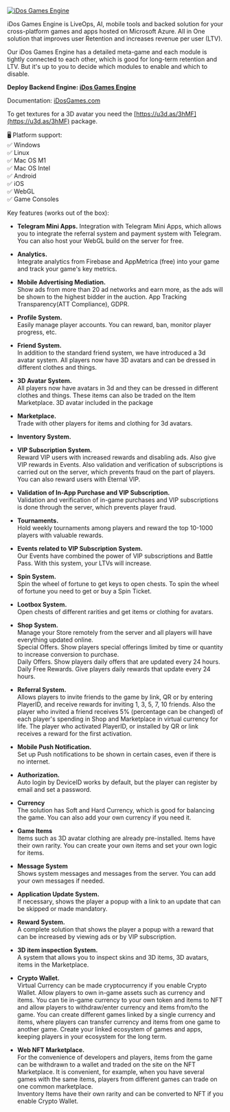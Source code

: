 [![iDos Games Engine](https://idosgames.com/wp-content/uploads/2024/08/1-min.png)](https://azuremarketplace.microsoft.com/en-us/marketplace/apps/idosgames.sdk)

iDos Games Engine is LiveOps, AI, mobile tools and backed solution for your cross-platform games and apps hosted on Microsoft Azure. All in One solution that improves user Retention and increases revenue per user (LTV).

Our iDos Games Engine has a detailed meta-game and each module is tightly connected to each other, which is good for long-term retention and LTV. But it's up to you to decide which modules to enable and which to disable.

**Deploy Backend Engine: [iDos Games Engine](https://azuremarketplace.microsoft.com/en-us/marketplace/apps/idosgames.sdk)**

Documentation: [iDosGames.com](https://idosgames.com/docs/developers/quick-start/ige-unity-sdk/)

To get textures for a 3D avatar you need the [https://u3d.as/3hMF](https://u3d.as/3hMF) package.

🖥️ Platform support:  
✅ Windows  
✅ Linux  
✅ Mac OS M1  
✅ Mac OS Intel  
✅ Android  
✅ iOS  
✅ WebGL  
✅ Game Consoles  

Key features (works out of the box):

- **Telegram Mini Apps.**
Integration with Telegram Mini Apps, which allows you to integrate the referral system and payment system with Telegram. You can also host your WebGL build on the server for free.

- **Analytics.**  
Integrate analytics from Firebase and AppMetrica (free) into your game and track your game's key metrics.

- **Mobile Advertising Mediation.**  
Show ads from more than 20 ad networks and earn more, as the ads will be shown to the highest bidder in the auction. App Tracking Transparency(ATT Compliance), GDPR.

- **Profile System.**  
Easily manage player accounts. You can reward, ban, monitor player progress, etc.

- **Friend System.**  
In addition to the standard friend system, we have introduced a 3d avatar system. All players now have 3D avatars and can be dressed in different clothes and things.

- **3D Avatar System.**  
All players now have avatars in 3d and they can be dressed in different clothes and things. These items can also be traded on the Item Marketplace. 3D avatar included in the package

- **Marketplace.**  
Trade with other players for items and clothing for 3d avatars.

- **Inventory System.**  

- **VIP Subscription System.**  
Reward VIP users with increased rewards and disabling ads. Also give VIP rewards in Events. Also validation and verification of subscriptions is carried out on the server, which prevents fraud on the part of players. You can also reward users with Eternal VIP.

- **Validation of In-App Purchase and VIP Subscription.**  
Validation and verification of in-game purchases and VIP subscriptions is done through the server, which prevents player fraud.

- **Tournaments.**  
Hold weekly tournaments among players and reward the top 10-1000 players with valuable rewards.

- **Events related to VIP Subscription System.**  
Our Events have combined the power of VIP subscriptions and Battle Pass. With this system, your LTVs will increase.

- **Spin System.**  
Spin the wheel of fortune to get keys to open chests. To spin the wheel of fortune you need to get or buy a Spin Ticket.

- **Lootbox System.**  
Open chests of different rarities and get items or clothing for avatars.

- **Shop System.**  
Manage your Store remotely from the server and all players will have everything updated online.  
Special Offers. Show players special offerings limited by time or quantity to increase conversion to purchase.  
Daily Offers. Show players daily offers that are updated every 24 hours.  
Daily Free Rewards. Give players daily rewards that update every 24 hours.  

- **Referral System.**  
Allows players to invite friends to the game by link, QR or by entering PlayerID, and receive rewards for inviting 1, 3, 5, 7, 10 friends. Also the player who invited a friend receives 5% (percentage can be changed) of each player's spending in Shop and Marketplace in virtual currency for life. The player who activated PlayerID, or installed by QR or link receives a reward for the first activation.

- **Mobile Push Notification.**  
Set up Push notifications to be shown in certain cases, even if there is no internet.

- **Authorization.**  
Auto login by DeviceID works by default, but the player can register by email and set a password.

- **Currency**  
The solution has Soft and Hard Currency, which is good for balancing the game.
You can also add your own currency if you need it.

- **Game Items**  
Items such as 3D avatar clothing are already pre-installed. Items have their own rarity. You can create your own items and set your own logic for items.

- **Message System**  
Shows system messages and messages from the server. You can add your own messages if needed.

- **Application Update System.**  
If necessary, shows the player a popup with a link to an update that can be skipped or made mandatory.

- **Reward System.**  
A complete solution that shows the player a popup with a reward that can be increased by viewing ads or by VIP subscription.

- **3D item inspection System.**  
A system that allows you to inspect skins and 3D items, 3D avatars, items in the Marketplace.

- **Crypto Wallet.**  
Virtual Currency can be made cryptocurrency if you enable Crypto Wallet.
Allow players to own in-game assets such as currency and items. You can tie in-game currency to your own token and items to NFT and allow players to withdraw/enter currency and items from/to the game. You can create different games linked by a single currency and items, where players can transfer currency and items from one game to another game. Create your linked ecosystem of games and apps, keeping players in your ecosystem for the long term.

- **Web NFT Marketplace.**  
For the convenience of developers and players, items from the game can be withdrawn to a wallet and traded on the site on the NFT Marketplace. It is convenient, for example, when you have several games with the same items, players from different games can trade on one common marketplace.  
Inventory Items have their own rarity and can be converted to NFT if you enable Crypto Wallet.
